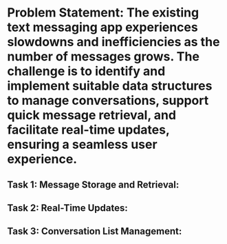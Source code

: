 # Problem Statement: The existing text messaging app experiences slowdowns and inefficiencies as the number of messages grows. The challenge is to identify and implement suitable data structures to manage conversations, support quick message retrieval, and facilitate real-time updates, ensuring a seamless user experience.

## Task 1: Message Storage and Retrieval:

## Task 2: Real-Time Updates:

## Task 3: Conversation List Management: